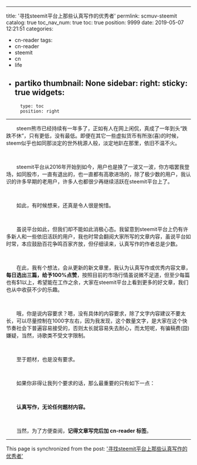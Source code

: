 
---
title: '寻找steemit平台上那些认真写作的优秀者'
permlink: scmuv-steemit
catalog: true
toc_nav_num: true
toc: true
position: 9999
date: 2019-05-07 12:21:51
categories:
- cn-reader
tags:
- cn-reader
- steemit
- cn
- life
- partiko
thumbnail: None
sidebar:
    right:
        sticky: true
widgets:
    -
        type: toc
        position: right
---


<html>
<p>　　steem熊市已经持续有一年多了，正如有人在网上闲侃，真成了一年到头“跌跌不休”，只有更低，没有最低。即便在其它一些虚拟货币有所涨(喜)的时候，steem似乎也如同那淡定的世外桃源人般，淡定地趴在那里，依旧不温不火。</p>
<p><br></p>
<p>　　steemit平台从2016年开始到如今，用户也是换了一波又一波，你方唱罢我登场，如同股市，一直有退出的，也一直都有高歌进场的，除了极少数的用户，我认识的许多早期的老用户，许多人也都很少再继续活跃在steemit平台上了。</p>
<p><br></p>
<p>　　如此，有时候想来，还真是令人很是惋惜。</p>
<p><br></p>
<p>　　虽说平台如此，但我们却不能如此消极心态。我留意到steemit平台上仍有许多新人和一些依旧活跃的用户，我也时常会翻阅大家所写的文章内容，虽说平台如时常，本应鼓励百花争鸣百家齐放，但仔细读来，认真写作的作者总是少数。</p>
<p><br></p>
<p>　　在此，我有个想法，会从更新的新文章里，我认为认真写作或优秀内容文章，<strong>每日选出三篇，给予100%点赞</strong>，按照目前的市场行情虽说微不足道，但至少每篇也有$1以上，希望能在工作之余，大家在steemit平台上看到更多的好文章，我们也从中收获不少的乐趣。</p>
<p><br></p>
<p>　　哦，你是说内容要求？嗯，没有具体的内容要求，除了文字内容建议不要太长，可以尽量控制在1000字左右，因为我发现，这个数量文字，是大家在这个快节奏社会下普遍容易接受的，否则太长就容易失去耐心，而太短呢，有骗稿费(囧)嫌疑，当然，诗歌类不受文字限制。</p>
<p><br></p>
<p>　　至于题材，也是没有要求。</p>
<p><br></p>
<p>　　如果你非得让我列个要求的话，那么最重要的只有如下一点：</p>
<p><br></p>
<p>　　<strong>认真写作，无论任何题材内容。</strong></p>
<p><br></p>
<p>　　当然，为了方便查阅，<strong>记得文章写完后加 cn-reader 标签</strong>。</p>
</html>

- - -

This page is synchronized from the post: ['寻找steemit平台上那些认真写作的优秀者'](https://steemit.com/@rivalhw/scmuv-steemit)
